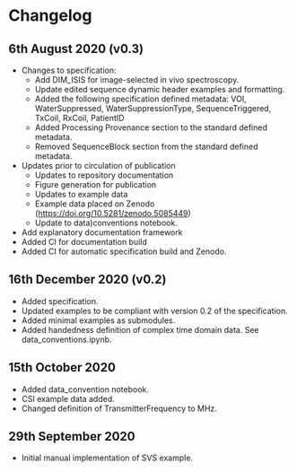 # Changelog

## 6th August 2020 (v0.3)
- Changes to specification:
    - Add DIM_ISIS for image-selected in vivo spectroscopy.
    - Update edited sequence dynamic header examples and formatting.
    - Added the following specification defined metadata: VOI, WaterSuppressed, WaterSuppressionType, SequenceTriggered, TxCoil, RxCoil, PatientID
    - Added Processing Provenance section to the standard defined metadata.
    - Removed SequenceBlock section from the standard defined metadata.
- Updates prior to circulation of publication
    - Updates to repository documentation
    - Figure generation for publication
    - Updates to example data
    - Example data placed on Zenodo (https://doi.org/10.5281/zenodo.5085449)
    - Update to data)conventions notebook.
- Add explanatory documentation framework
- Added CI for documentation build
- Added CI for automatic specification build and Zenodo.

## 16th December 2020 (v0.2)
- Added specification.
- Updated examples to be compliant with version 0.2 of the specification.
- Added minimal examples as submodules.
- Added handedness definition of complex time domain data. See data_conventions.ipynb.

## 15th October 2020
- Added data_convention notebook.
- CSI example data added.
- Changed definition of TransmitterFrequency to MHz.

## 29th September 2020
- Initial manual implementation of SVS example.

